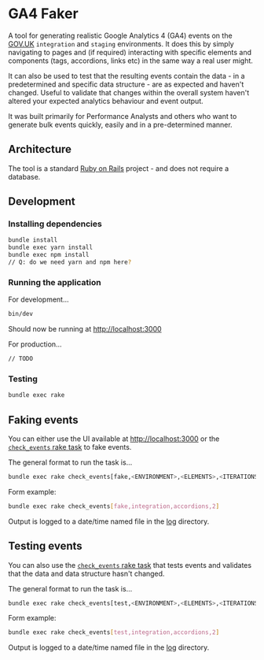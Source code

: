 # GA4 Faker

A tool for generating realistic Google Analytics 4 (GA4) events on the [GOV.UK](https://www.gov.uk) `integration` and `staging` environments. It does this by simply navigating to pages and (if required) interacting with specific elements and components (tags, accordions, links etc) in the same way a real user might.

It can also be used to test that the resulting events contain the data - in a predetermined and specific data structure - are as expected and haven't changed. Useful to validate that changes within the overall system haven't altered your expected analytics behaviour and event output.

It was built primarily for Performance Analysts and others who want to generate bulk events quickly, easily and in a pre-determined manner.

## Architecture

The tool is a standard [Ruby on Rails](https://rubyonrails.org/) project - and does not require a database.

## Development

### Installing dependencies

```bash
bundle install
bundle exec yarn install
bundle exec npm install
// Q: do we need yarn and npm here?
```

### Running the application

For development...

```bash
bin/dev
```

Should now be running at [http://localhost:3000](http://localhost:3000/)

For production...

```bash
// TODO
```

### Testing

```bash
bundle exec rake
```

## Faking events

You can either use the UI available at [http://localhost:3000](http://localhost:3000/) or the [`check_events` rake task](lib/tasks/check_events.rake) to fake events.

The general format to run the task is...

```bash
bundle exec rake check_events[fake,<ENVIRONMENT>,<ELEMENTS>,<ITERATIONS>]
```

Form example:

```bash
bundle exec rake check_events[fake,integration,accordions,2]
```

Output is logged to a date/time named file in the [log](log/) directory.

## Testing events

You can also use the [`check_events` rake task](lib/tasks/check_events.rake) that tests events and validates that the data and data structure hasn't changed.

The general format to run the task is...

```bash
bundle exec rake check_events[test,<ENVIRONMENT>,<ELEMENTS>,<ITERATIONS>]
```

Form example:

```bash
bundle exec rake check_events[test,integration,accordions,2]
```

Output is logged to a date/time named file in the [log](log/) directory.
